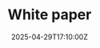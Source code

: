---
title: White paper
linkTitle: White paper
date: '2025-04-29T17:10:00Z'
weight: 1
description: Template for a white paper outlining its purpose, scope, definitions,
  process steps, and related resources; currently in a preliminary state with no content
  added yet.
draft: false
ref: white-paper
---
